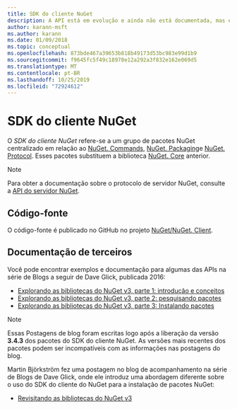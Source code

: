 ```yaml
---
title: SDK do cliente NuGet
description: A API está em evolução e ainda não está documentada, mas exemplos estão disponíveis no blog de Dave Glick.
author: karann-msft
ms.author: karann
ms.date: 01/09/2018
ms.topic: conceptual
ms.openlocfilehash: 873bde467a39653b818b49173d53bc983e99d1b9
ms.sourcegitcommit: f9645fc5f49c18978e12a292a3f832e162e069d5
ms.translationtype: MT
ms.contentlocale: pt-BR
ms.lasthandoff: 10/25/2019
ms.locfileid: "72924612"
---
```

# <a name="nuget-client-sdk"></a>SDK do cliente NuGet

O *SDK do cliente NuGet* refere-se a um grupo de pacotes NuGet centralizado em relação ao [NuGet. Commands](https://www.nuget.org/packages/NuGet.Commands), [NuGet. Packaging](https://www.nuget.org/packages/NuGet.Packaging)e [NuGet. Protocol](https://www.nuget.org/packages/NuGet.Protocol). Esses pacotes substituem a biblioteca [NuGet. Core](https://www.nuget.org/packages/NuGet.Core/) anterior.

> [!Note]
>  Para obter a documentação sobre o protocolo de servidor NuGet, consulte a [API do servidor NuGet](~/api/overview.md).

## <a name="source-code"></a>Código-fonte

O código-fonte é publicado no GitHub no projeto [NuGet/NuGet. Client](https://github.com/NuGet/NuGet.Client).

## <a name="third-party-documentation"></a>Documentação de terceiros

Você pode encontrar exemplos e documentação para algumas das APIs na série de Blogs a seguir de Dave Glick, publicada 2016:

- [Explorando as bibliotecas do NuGet v3, parte 1: introdução e conceitos](http://daveaglick.com/posts/exploring-the-nuget-v3-libraries-part-1)
- [Explorando as bibliotecas do NuGet v3, parte 2: pesquisando pacotes](http://daveaglick.com/posts/exploring-the-nuget-v3-libraries-part-2)
- [Explorando as bibliotecas do NuGet v3, parte 3: Instalando pacotes](http://daveaglick.com/posts/exploring-the-nuget-v3-libraries-part-3)

> [!Note]
> Essas Postagens de blog foram escritas logo após a liberação da versão **3.4.3** dos pacotes do SDK do cliente NuGet.
> As versões mais recentes dos pacotes podem ser incompatíveis com as informações nas postagens do blog.

Martin Björkström fez uma postagem no blog de acompanhamento na série de Blogs de Dave Glick, onde ele introduz uma abordagem diferente sobre o uso do SDK do cliente do NuGet para a instalação de pacotes NuGet:

- [Revisitando as bibliotecas do NuGet v3](https://martinbjorkstrom.com/posts/2018-09-19-revisiting-nuget-client-libraries)
